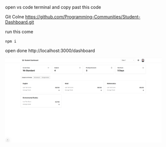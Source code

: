 open vs code terminal and copy past this code 

Git Colne https://github.com/Programming-Communities/Student-Dashboard.git
 
 run this come 
```
npm i
```
open done
http://localhost:3000/dashboard

![alt text](1.png)
